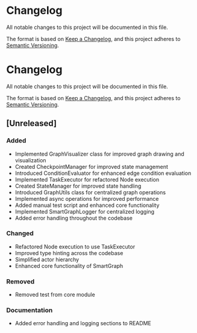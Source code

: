 # Changelog

All notable changes to this project will be documented in this file.

The format is based on [Keep a Changelog](https://keepachangelog.com/en/1.0.0/),
and this project adheres to [Semantic Versioning](https://semver.org/spec/v2.0.0.html).

# Changelog

All notable changes to this project will be documented in this file.

The format is based on [Keep a Changelog](https://keepachangelog.com/en/1.0.0/),
and this project adheres to [Semantic Versioning](https://semver.org/spec/v2.0.0.html).

## [Unreleased]

### Added

- Implemented GraphVisualizer class for improved graph drawing and visualization
- Created CheckpointManager for improved state management
- Introduced ConditionEvaluator for enhanced edge condition evaluation
- Implemented TaskExecutor for refactored Node execution
- Created StateManager for improved state handling
- Introduced GraphUtils class for centralized graph operations
- Implemented async operations for improved performance
- Added manual test script and enhanced core functionality
- Implemented SmartGraphLogger for centralized logging
- Added error handling throughout the codebase

### Changed

- Refactored Node execution to use TaskExecutor
- Improved type hinting across the codebase
- Simplified actor hierarchy
- Enhanced core functionality of SmartGraph

### Removed

- Removed test from core module

### Documentation

- Added error handling and logging sections to README
